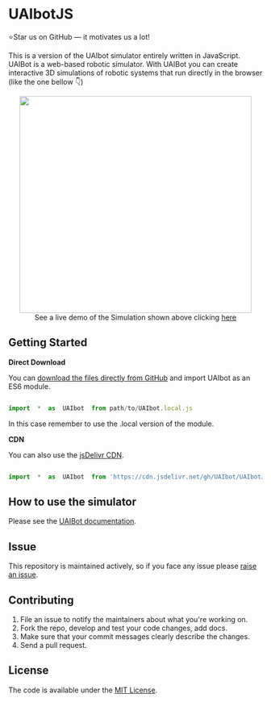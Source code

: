 
# UAIbotJS
⭐Star us on GitHub — it motivates us a lot!

This is a version of the UAIbot simulator entirely written in JavaScript. UAIBot is a web-based robotic simulator. With UAIBot you can create interactive 3D simulations of robotic systems that run directly in the browser (like the one bellow 👇)

<p align="center">
  <img width="460" height="430" src="https://i.imgur.com/rP9Flxo.gif">
  <br>
  See a live demo of the Simulation shown above clicking
  <a href="https://jsfiddle.net/eulomelo/jda5nxtq/">here</a>
</p>

##  Getting Started
**Direct Download**

You can [download the files directly from GitHub](https://github.com/UAIbot/UAIbotJS/archive/master.zip) and import UAIbot as an ES6 module.

```javascript

import  *  as  UAIbot  from path/to/UAIbot.local.js

```
In this case remember to use the .local version of the module.

**CDN**

You can also use the [jsDelivr CDN](https://cdn.jsdelivr.net/gh/UAIbot/UAIbotJS@v1.0.1/UAIbotJS/UAIbot.js).
```javascript

import  *  as  UAIbot  from 'https://cdn.jsdelivr.net/gh/UAIbot/UAIbotJS@v1.0.1/UAIbotJS/UAIbot.js'

```
## How to use the simulator
Please see the [UAIBot documentation](https://uaibot.github.io/).
## Issue

This repository is maintained actively, so if you face any issue please  [raise an issue](https://github.com/UAIbot/UAIbotJS/issues/new).

## Contributing

1.  File an issue to notify the maintainers about what you're working on.
2.  Fork the repo, develop and test your code changes, add docs.
3.  Make sure that your commit messages clearly describe the changes.
4.  Send a pull request.
## License

The code is available under the  [MIT License](https://github.com/UAIbot/UAIbotJS/blob/main/LICENSE.md).
